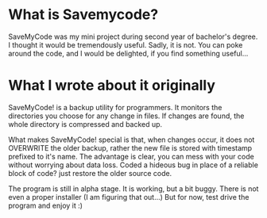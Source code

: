 # What is Savemycode?
SaveMyCode was my mini project during second year of bachelor's degree.
I thought it would be tremendously useful. Sadly, it is not. You can poke around the code,
and I would be delighted, if you find something useful...

# What I wrote about it originally
SaveMyCode! is a backup utility for programmers.
It monitors the directories you choose for any change in files.
If changes are found, the whole directory is compressed and backed up.

What makes SaveMyCode! special is that, when changes occur, it does not OVERWRITE the older backup,
rather the new file is stored with timestamp prefixed to it's name.
The advantage is clear, you can mess with your code without worrying about data loss.
Coded a hideous bug in place of a reliable block of code? just restore the older source code.

The program is still in alpha stage. It is working, but a bit buggy.
There is not even a proper installer (I am figuring that out...)
But for now, test drive the program and enjoy it :)

